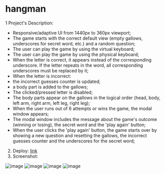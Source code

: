 # hangman
1 Project's Description:
- Responsive/adaptive UI from 1440px to 360px viewport;
- The game starts with the correct default view (empty gallows, underscores for secret word, etc.) and a random question;
- The user can play the game by using the virtual keyboard;
- The user can play the game by using the physical keyboard;
- When the letter is correct, it appears instead of the corresponding underscore. If the letter repeats in the word, all corresponding underscores must be replaced by it;
- When the letter is incorrect:
 - the incorrect guesses counter is updated;
 - a body part is added to the gallows;
- The clicked/pressed letter is disabled;
- The body parts appear on the gallows in the logical order (head, body, left arm, right arm, left leg, right leg);
- When the user runs out of 6 attempts or wins the game, the modal window appears;
- The modal window includes the message about the game's outcome (winning or losing), the secret word and the 'play again' button;
- When the user clicks the 'play again' button, the game starts over by showing a new question and resetting the gallows, the incorrect guesses counter and the underscores for the secret word;

2. Deploy: [link](https://rolling-scopes-school.github.io/irynaserhiienko-JSFE2023Q4/hangman/)
3. Screenshot:
   
![image](https://github.com/IrynaSerhiienko/hangman/assets/108522040/06d6acf7-1244-4b31-9a01-e36ae387b45f)
![image](https://github.com/IrynaSerhiienko/hangman/assets/108522040/5b97797a-fe26-4051-bb85-3c7e77929d08)
![image](https://github.com/IrynaSerhiienko/hangman/assets/108522040/da5b96f2-0a0d-4905-b194-92e346c2e7bc)
![image](https://github.com/IrynaSerhiienko/hangman/assets/108522040/6ae8feba-a61e-41a7-8edb-ad0838256def)
